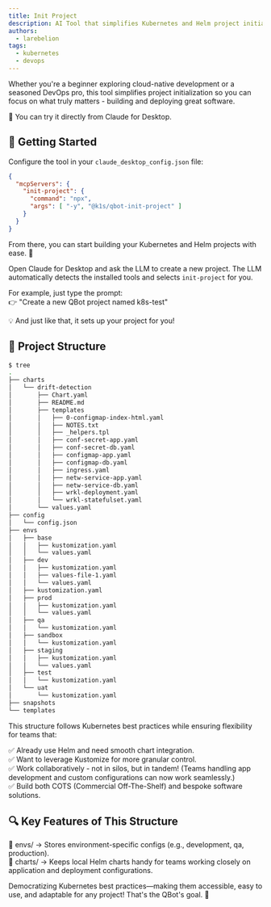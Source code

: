 ```yaml
---
title: Init Project
description: AI Tool that simplifies Kubernetes and Helm project initialization so you can focus on what truly matters - building and deploying great software.
authors:
  - larebelion
tags:
  - kubernetes
  - devops
---
```


Whether you're a beginner exploring cloud-native development or a seasoned DevOps pro, this tool simplifies project initialization so you can focus on what truly matters - building and deploying great software.

<!-- truncate -->

🔧 You can try it directly from Claude for Desktop.

## 🚀 Getting Started

Configure the tool in your `claude_desktop_config.json` file:

```json
{
  "mcpServers": {
    "init-project": {
      "command": "npx",
      "args": [ "-y", "@k1s/qbot-init-project" ]
    }
  }
}
```

From there, you can start building your Kubernetes and Helm projects with ease. 🚀

Open Claude for Desktop and ask the LLM to create a new project. The LLM automatically detects the installed tools and selects `init-project` for you.

For example, just type the prompt:  
👉 "Create a new QBot project named k8s-test"

💡 And just like that, it sets up your project for you!

## 📁 Project Structure

```bash
$ tree
.
├── charts
│   └── drift-detection
│       ├── Chart.yaml
│       ├── README.md
│       ├── templates
│       │   ├── 0-configmap-index-html.yaml
│       │   ├── NOTES.txt
│       │   ├── _helpers.tpl
│       │   ├── conf-secret-app.yaml
│       │   ├── conf-secret-db.yaml
│       │   ├── configmap-app.yaml
│       │   ├── configmap-db.yaml
│       │   ├── ingress.yaml
│       │   ├── netw-service-app.yaml
│       │   ├── netw-service-db.yaml
│       │   ├── wrkl-deployment.yaml
│       │   └── wrkl-statefulset.yaml
│       └── values.yaml
├── config
│   └── config.json
├── envs
│   ├── base
│   │   ├── kustomization.yaml
│   │   └── values.yaml
│   ├── dev
│   │   ├── kustomization.yaml
│   │   ├── values-file-1.yaml
│   │   └── values.yaml
│   ├── kustomization.yaml
│   ├── prod
│   │   ├── kustomization.yaml
│   │   └── values.yaml
│   ├── qa
│   │   └── kustomization.yaml
│   ├── sandbox
│   │   └── kustomization.yaml
│   ├── staging
│   │   ├── kustomization.yaml
│   │   └── values.yaml
│   ├── test
│   │   └── kustomization.yaml
│   └── uat
│       └── kustomization.yaml
├── snapshots
└── templates
```

This structure follows Kubernetes best practices while ensuring flexibility for teams that:

✅ Already use Helm and need smooth chart integration.  
✅ Want to leverage Kustomize for more granular control.  
✅ Work collaboratively - not in silos, but in tandem! (Teams handling app development and custom configurations can now work seamlessly.)  
✅ Build both COTS (Commercial Off-The-Shelf) and bespoke software solutions.

## 🔍 Key Features of This Structure

📁 envs/ → Stores environment-specific configs (e.g., development, qa, production).  
📁 charts/ → Keeps local Helm charts handy for teams working closely on application and deployment configurations.  

Democratizing Kubernetes best practices—making them accessible, easy to use, and adaptable for any project! That's the QBot's goal. 🤖
